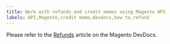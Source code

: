 ```yaml
---
title: Work with refunds and credit memos using Magento API
labels: API,Magento,credit memo,devdocs,how to,refund
---
```


Please refer to the [Refunds](https://devdocs.magento.com/guides/v2.2/rest/modules/sales/refunds.html) article on the Magento DevDocs. 